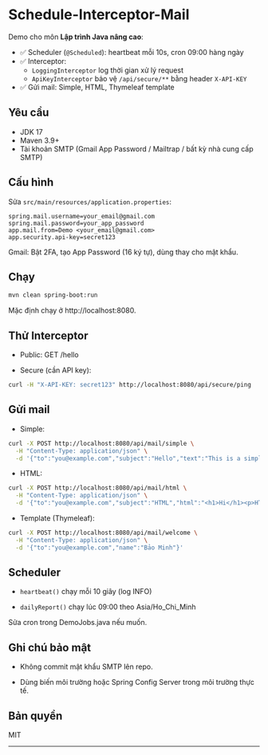 # Schedule-Interceptor-Mail

Demo cho môn **Lập trình Java nâng cao**: 
- ✅ Scheduler (`@Scheduled`): heartbeat mỗi 10s, cron 09:00 hàng ngày  
- ✅ Interceptor: 
  - `LoggingInterceptor` log thời gian xử lý request
  - `ApiKeyInterceptor` bảo vệ `/api/secure/**` bằng header `X-API-KEY`
- ✅ Gửi mail: Simple, HTML, Thymeleaf template

## Yêu cầu
- JDK 17
- Maven 3.9+
- Tài khoản SMTP (Gmail App Password / Mailtrap / bất kỳ nhà cung cấp SMTP)

## Cấu hình
Sửa `src/main/resources/application.properties`:
```properties
spring.mail.username=your_email@gmail.com
spring.mail.password=your_app_password
app.mail.from=Demo <your_email@gmail.com>
app.security.api-key=secret123
```
Gmail: Bật 2FA, tạo App Password (16 ký tự), dùng thay cho mật khẩu.

## Chạy
```bash
mvn clean spring-boot:run
```
Mặc định chạy ở http://localhost:8080.

## Thử Interceptor
- Public: GET /hello

- Secure (cần API key):

```bash
curl -H "X-API-KEY: secret123" http://localhost:8080/api/secure/ping
```

## Gửi mail
- Simple:

```bash
curl -X POST http://localhost:8080/api/mail/simple \
  -H "Content-Type: application/json" \
  -d '{"to":"you@example.com","subject":"Hello","text":"This is a simple email"}'
```

- HTML:

```bash
curl -X POST http://localhost:8080/api/mail/html \
  -H "Content-Type: application/json" \
  -d '{"to":"you@example.com","subject":"HTML","html":"<h1>Hi</h1><p>HTML content</p>"}'
```

- Template (Thymeleaf):

```bash
curl -X POST http://localhost:8080/api/mail/welcome \
  -H "Content-Type: application/json" \
  -d '{"to":"you@example.com","name":"Bảo Minh"}'
```
## Scheduler
- `heartbeat()` chạy mỗi 10 giây (log INFO)

- `dailyReport()` chạy lúc 09:00 theo Asia/Ho_Chi_Minh

Sửa cron trong DemoJobs.java nếu muốn.

## Ghi chú bảo mật
- Không commit mật khẩu SMTP lên repo.

- Dùng biến môi trường hoặc Spring Config Server trong môi trường thực tế.

## Bản quyền
MIT

---
